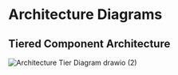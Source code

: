 
# Architecture Diagrams

## Tiered Component Architecture

![Architecture Tier Diagram drawio (2)](https://github.com/PatersonMichael/cs2-honors-project-knowledge-base-app/assets/33883467/94126471-f073-4392-b0c3-ae3c6891829c)
